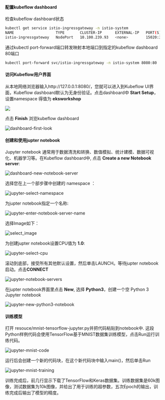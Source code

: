 #### 配置kubeflow dashboard

检查kubeflow dashboard状态

```bash
kubectl get service istio-ingressgateway -n istio-system
NAME                   TYPE       CLUSTER-IP      EXTERNAL-IP   PORT(S)                                                                                                                                      AGE
istio-ingressgateway   NodePort   10.100.239.93   <none>        15020:31062/TCP,80:31380/TCP,443:31390/TCP,31400:31400/TCP,15029:32662/TCP,15030:31314/TCP,15031:32088/TCP,15032:30973/TCP,15443:30713/TCP   27h
```

通过kubectl port-forward端口转发映射本地端口到指定的kubeflow dashboard 80端口

```bash
kubectl port-forward svc/istio-ingressgateway -n istio-system 8080:80
```



#### 访问Kubeflow用户界面

从本地网络浏览器输入http://127.0.0.1:8080/，您就可以进入到Kubeflow UI界面，Kubeflow dashboard默认为无身份验证。点击dashboard中 **Start Setup**，设置namespace 得值为 **eksworkshop**

![](images/dashboard-create-namespace.png)



点击 **Finish** 浏览kubeflow dashboard

![dashboard-first-look](images/dashboard-first-look.png)



#### 创建和使用jupter notebook

Jupyter notebook 通常用于数据清洗和转换、数值模拟、统计建模、数据可视化、机器学习等。在Kubeflow dashboard中, 点击 **Create a new Notebook server**:

![dashboard-new-notebook-server](images/dashboard-new-notebook-server.png)



选择您在上一个部步骤中创建的 namespace ：

![jupyter-select-namespace](images/jupyter-select-namespace.png)





为jupter notebook指定一个名称:

![jupyter-enter-notebook-server-name](images/jupyter-enter-notebook-server-name.png)

选择Image如下：

![select_image](images/select_image.jpg)



为创建jupter notebook设置CPU值为 **1.0**:

![jupyter-select-cpu](images/jupyter-select-cpu.png)

滚动到底部，接受所有其他默认设置，然后单击LAUNCH。等待jupter notebook启动。点击**CONNECT**

![jupyter-notebook-servers](images/jupyter-notebook-servers.png)



在jupter notebook界面里点击 **New**, 选择 **Python3**，创建一个空 Python 3 Jupyter notebook

![jupyter-new-python3-notebook](images/jupyter-new-python3-notebook.png)

#### 训练模型

打开 resouce/mnist-tensorflow-jupyter.py并把代码粘贴到notebook中. 这段Python样例代码会使用TensorFlow基于MNIST数据集训练模型，点击Run运行训练代码。

![jupyter-mnist-code](images/jupyter-mnist-code.png)

运行后会创建一个新的代码块，在这个新代码块中输入main()，然后单击Run

![jupyter-mnist-training](images/jupyter-mnist-training.png)

训练完成后，前几行显示下载了TensorFlow和Keras数据集。训练数据集是60k图像，测试数据集为10k图像，并给出了用于训练的超参数，五次Epoch的输出，训练完成后输出了模型的精度。

